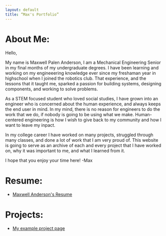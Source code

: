```yaml
---
layout: default
title: “Max's Portfolio”
---
```


# About Me:

Hello,

My name is Maxwell Palen Anderson, I am a Mechanical Engineering Senior in my final months of my undergraduate degrees. I have been learning and working on my engineeering knowledge ever since my freshaman year in highschool when I joined the robotics club. That experience, and the lessons that it taught me, sparked a passion for building systems, designing components, and working to solve problems.

As a STEM focused student who loved social studies, I have grown into an engineer who is concerned about the human experience, and always keeps the end user in mind. In my mind, there is no reason for engineers to do the work that we do, if nobody is going to be using what we make. Human-centered engineering is how I wish to give back to my community and how I want to leave my inpact.

In my college career I have worked on many projects, struggled through many classes, and done a lot of work that I am very proud of. This website is going to serve as an archive of each and every project that I have worked on, why it was important to me, and what I learned from it. 

I hope that you enjoy your time here!
-Max

# Resume:

* [Maxwell Anderson's Resume](resume.html)

# Projects:

* [My example project page](projectExample.html)
